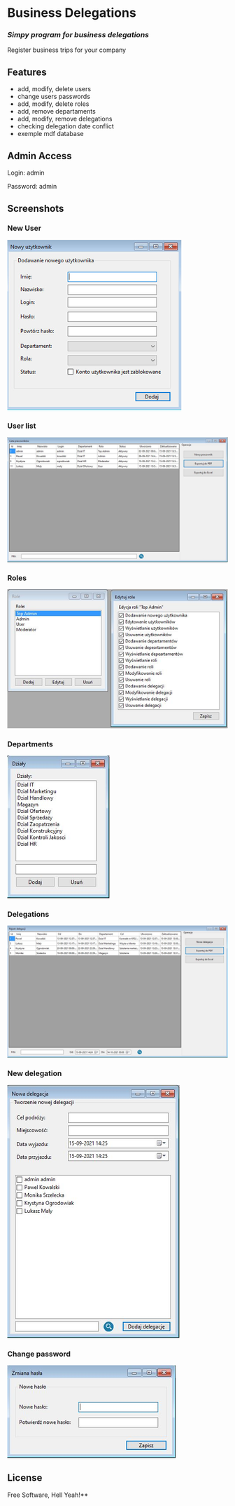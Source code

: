 # Business Delegations
### _Simpy program for business delegations_

 Register business trips for your company


## Features

- add, modify, delete users
- change users passwords
- add, modify, delete roles
- add, remove departaments
- add, modify, remove delegations
- checking delegation date conflict
- exemple mdf database

## Admin Access

Login: admin

Password: admin


## Screenshots

### New User
![Alt text](Screenshots/new_user.jpg?raw=true "New User")

### User list
![Alt text](Screenshots/users_list.jpg?raw=true "User List")

### Roles
![Alt text](Screenshots/roles.jpg?raw=true "Roles")

### Departments
![Alt text](Screenshots/departaments.jpg?raw=true "Departments")

### Delegations
![Alt text](Screenshots/delegations.jpg?raw=true "Delegations")

### New delegation
![Alt text](Screenshots/new_delegation.jpg?raw=true "New delegation")

### Change password
![Alt text](Screenshots/password.jpg?raw=true "Change password")

## License
 
Free Software, Hell Yeah!**


